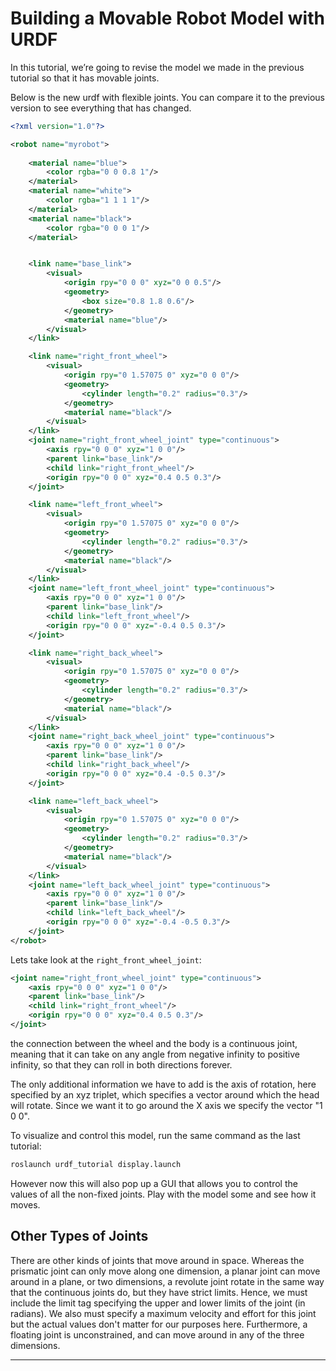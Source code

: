 # Building a Movable Robot Model with URDF

In this tutorial, we’re going to revise the model we made in the previous tutorial so that it has movable joints.

Below is the new urdf with flexible joints. You can compare it to the previous version to see everything that has changed.

```xml
<?xml version="1.0"?>

<robot name="myrobot">
    
    <material name="blue">
        <color rgba="0 0 0.8 1"/>
    </material>
    <material name="white">
        <color rgba="1 1 1 1"/>
    </material>
    <material name="black">
        <color rgba="0 0 0 1"/>
    </material>


    <link name="base_link">
        <visual>
            <origin rpy="0 0 0" xyz="0 0 0.5"/>
            <geometry>
                <box size="0.8 1.8 0.6"/>
            </geometry>
            <material name="blue"/>
        </visual>
    </link>

    <link name="right_front_wheel">
        <visual>
            <origin rpy="0 1.57075 0" xyz="0 0 0"/>
            <geometry>
                <cylinder length="0.2" radius="0.3"/>
            </geometry>
            <material name="black"/>
        </visual>
    </link>
    <joint name="right_front_wheel_joint" type="continuous">
        <axis rpy="0 0 0" xyz="1 0 0"/>
        <parent link="base_link"/>
        <child link="right_front_wheel"/>
        <origin rpy="0 0 0" xyz="0.4 0.5 0.3"/>
    </joint>

    <link name="left_front_wheel">
        <visual>
            <origin rpy="0 1.57075 0" xyz="0 0 0"/>
            <geometry>
                <cylinder length="0.2" radius="0.3"/>
            </geometry>
            <material name="black"/>
        </visual>
    </link>
    <joint name="left_front_wheel_joint" type="continuous">
        <axis rpy="0 0 0" xyz="1 0 0"/>
        <parent link="base_link"/>
        <child link="left_front_wheel"/>
        <origin rpy="0 0 0" xyz="-0.4 0.5 0.3"/>
    </joint>

    <link name="right_back_wheel">
        <visual>
            <origin rpy="0 1.57075 0" xyz="0 0 0"/>
            <geometry>
                <cylinder length="0.2" radius="0.3"/>
            </geometry>
            <material name="black"/>
        </visual>
    </link>
    <joint name="right_back_wheel_joint" type="continuous">
        <axis rpy="0 0 0" xyz="1 0 0"/>
        <parent link="base_link"/>
        <child link="right_back_wheel"/>
        <origin rpy="0 0 0" xyz="0.4 -0.5 0.3"/>
    </joint>

    <link name="left_back_wheel">
        <visual>
            <origin rpy="0 1.57075 0" xyz="0 0 0"/>
            <geometry>
                <cylinder length="0.2" radius="0.3"/>
            </geometry>
            <material name="black"/>
        </visual>
    </link>
    <joint name="left_back_wheel_joint" type="continuous">
        <axis rpy="0 0 0" xyz="1 0 0"/>
        <parent link="base_link"/>
        <child link="left_back_wheel"/>
        <origin rpy="0 0 0" xyz="-0.4 -0.5 0.3"/>
    </joint>
</robot>

```

Lets take look at the `right_front_wheel_joint`:

```xml
<joint name="right_front_wheel_joint" type="continuous">
    <axis rpy="0 0 0" xyz="1 0 0"/>
    <parent link="base_link"/>
    <child link="right_front_wheel"/>
    <origin rpy="0 0 0" xyz="0.4 0.5 0.3"/>
</joint>
```

the connection between the wheel and the body is a continuous joint, meaning that it can take on any angle from negative infinity to positive infinity, so that they can roll in both directions forever.

The only additional information we have to add is the axis of rotation, here specified by an xyz triplet, which specifies a vector around which the head will rotate. Since we want it to go around the X axis we specify the vector "1 0 0".

To visualize and control this model, run the same command as the last tutorial:

```bash
roslaunch urdf_tutorial display.launch
```

However now this will also pop up a GUI that allows you to control the values of all the non-fixed joints. Play with the model some and see how it moves.

## Other Types of Joints

There are other kinds of joints that move around in space. Whereas the prismatic joint can only move along one dimension, a planar joint can move around in a plane, or two dimensions, a revolute joint rotate in the same way that the continuous joints do, but they have strict limits. Hence, we must include the limit tag specifying the upper and lower limits of the joint (in radians). We also must specify a maximum velocity and effort for this joint but the actual values don't matter for our purposes here. Furthermore, a floating joint is unconstrained, and can move around in any of the three dimensions.

<hr>